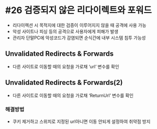 #26 검증되지 않은 리다이렉트와 포워드
=

- 리다이렉션 시 목적지에 대한 검증이 이루어지지 않을 때 공격에 사용 가능
- 악성 사이트나 피싱 등의 공격으로 사용자에게 피해가 발생
- 관리자 단말PC에 악성코드가 감염되면 순식간에 내부 시스템 침투 가능성

## Unvalidated Redirects & Forwards
- 다른 사이트로 이동할 때의 요청을 가로채 ‘url’ 변수를 확인


## Unvalidated Redirects & Forwards(2)
- 다른 사이트로 이동할 때의 요청을 가로채 ‘ReturnUrl’ 변수를 확인

### 해결방법
+ 쿠키 제거하고 스위치로 지정된 url아니면 이동 안되게 설정하여 취약점 방지
